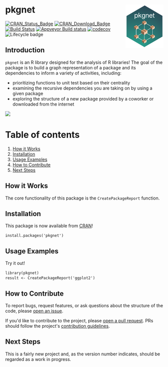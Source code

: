 # pkgnet <img src="man/figures/logo.png" align="right" alt="" width="120" />

[![CRAN\_Status\_Badge](https://www.r-pkg.org/badges/version-last-release/pkgnet)](https://cran.r-project.org/package=pkgnet) [![CRAN\_Download\_Badge](https://cranlogs.r-pkg.org/badges/grand-total/pkgnet)](https://cran.r-project.org/package=pkgnet) [![Build Status](https://img.shields.io/travis/uptake/pkgnet.svg?label=build&logo=travis&branch=master)](https://travis-ci.org/uptake/pkgnet)
[![Appveyor Build status](https://ci.appveyor.com/api/projects/status/github/uptake/pkgnet?branch=master&svg=true)](https://ci.appveyor.com/project/jameslamb/pkgnet)
[![codecov](https://codecov.io/gh/uptake/pkgnet/branch/master/graph/badge.svg)](https://codecov.io/gh/uptake/pkgnet) 
![Lifecycle badge](https://img.shields.io/badge/lifecycle-maturing-blue.svg)

## Introduction

`pkgnet` is an R library designed for the analysis of R libraries! The goal of the package is to build a graph representation of a package and its dependencies to inform a variety of activities, including:

- prioritizing functions to unit test based on their centrality
- examining the recursive dependencies you are taking on by using a given package
- exploring the structure of a new package provided by a coworker or downloaded from the internet

![](https://raw.githubusercontent.com/uptake/pkgnet/master/readme_figures/demo.gif)

# Table of contents
1. [How it Works](#howitworks)
2. [Installation](#installation)
3. [Usage Examples](#examples)
4. [How to Contribute](#contributing)
5. [Next Steps](#nextsteps)

## How it Works <a name="howitworks"></a>

The core functionality of this package is the `CreatePackageReport` function.

## Installation <a name="installation"></a>

This package is now available from [CRAN](https://cran.r-project.org/package=pkgnet)!

```
install.packages('pkgnet')
```

## Usage Examples <a name="examples"></a>

Try it out!

```
library(pkgnet)
result <- CreatePackageReport('ggplot2')
```

## How to Contribute <a name="contributing"></a>

To report bugs, request features, or ask questions about the structure of the code, please [open an issue](https://github.com/uptake/pkgnet/issues).

If you'd like to contribute to the project, please [open a pull request](https://github.com/uptake/pkgnet/pulls). PRs should follow the project's [contribution guidelines](https://github.com/uptake/pkgnet/blob/master/CONTRIBUTING.md).

## Next Steps <a name="nextsteps"></a>

This is a fairly new project and, as the version number indicates, should be regarded as a work in progress.
